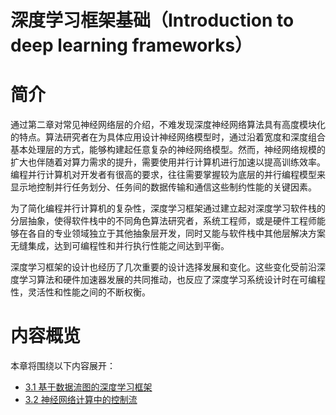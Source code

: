 <!--Copyright © Microsoft Corporation. All rights reserved.
  适用于[License](https://github.com/microsoft/AI-System/blob/main/LICENSE)版权许可-->

# 深度学习框架基础（Introduction to deep learning frameworks）

# 简介

通过第二章对常见神经网络层的介绍，不难发现深度神经网络算法具有高度模块化的特点。算法研究者在为具体应用设计神经网络模型时，通过沿着宽度和深度组合基本处理层的方式，能够构建起任意复杂的神经网络模型。然而，神经网络规模的扩大也伴随着对算力需求的提升，需要使用并行计算机进行加速以提高训练效率。编程并行计算机对开发者有很高的要求，往往需要掌握较为底层的并行编程模型来显示地控制并行任务划分、任务间的数据传输和通信这些制约性能的关键因素。

为了简化编程并行计算机的复杂性，深度学习框架通过建立起对深度学习软件栈的分层抽象，使得软件栈中的不同角色算法研究者，系统工程师，或是硬件工程师能够在各自的专业领域独立于其他抽象层开发，同时又能与软件栈中其他层解决方案无缝集成，达到可编程性和并行执行性能之间达到平衡。

深度学习框架的设计也经历了几次重要的设计选择发展和变化。这些变化受前沿深度学习算法和硬件加速器发展的共同推动，也反应了深度学习系统设计时在可编程性，灵活性和性能之间的不断权衡。

# 内容概览

本章将围绕以下内容展开：

- [3.1 基于数据流图的深度学习框架](3.1-基于数据流图的深度学习框架.md)
- [3.2 神经网络计算中的控制流](3.2-神经网络计算中的控制流.md)